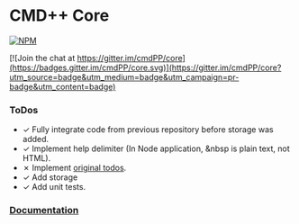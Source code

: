 # CMD++ Core

[![NPM](https://nodei.co/npm/cmdpp-core.png?downloads=true)](https://nodei.co/npm/cmdpp-core/)

[![Join the chat at https://gitter.im/cmdPP/core](https://badges.gitter.im/cmdPP/core.svg)](https://gitter.im/cmdPP/core?utm_source=badge&utm_medium=badge&utm_campaign=pr-badge&utm_content=badge)


### ToDos
- &#10003; Fully integrate code from previous repository before storage was added.
- &#10003; Implement help delimiter (In Node application, &nbsp is plain text, not HTML).
- &#10007; Implement [original todos](https://github.com/jettcrowson/jettcrowson.github.io#todo).
- &#10003; Add storage
- &#10003; Add unit tests.

### [Documentation](cmdpp.github.io/core/)
